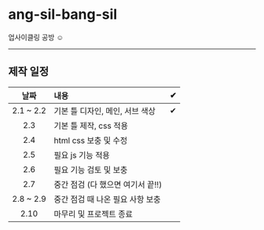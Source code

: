 # ang-sil-bang-sil

업사이클링 공방 ☺

---

## 제작 일정

|   날짜    | 내용                              |  ✔  |
| :-------: | :-------------------------------- | :-: |
| 2.1 ~ 2.2 | 기본 틀 디자인, 메인, 서브 색상   |  ✔  |
|    2.3    | 기본 틀 제작, css 적용            |     |
|    2.4    | html css 보충 및 수정             |     |
|    2.5    | 필요 js 기능 적용                 |     |
|    2.6    | 필요 기능 검토 및 보충            |     |
|    2.7    | 중간 점검 (다 했으면 여기서 끝!!) |     |
| 2.8 ~ 2.9 | 중간 점검 때 나온 필요 사항 보충  |     |
|   2.10    | 마무리 및 프로젝트 종료           |     |
